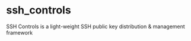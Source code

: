 # ssh_controls
SSH Controls is a light-weight SSH public key distribution &amp; management framework
